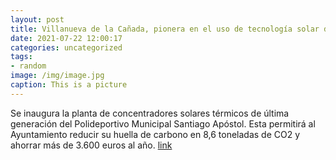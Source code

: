 ```yaml
---
layout: post
title: Villanueva de la Cañada, pionera en el uso de tecnología solar de última generación
date: 2021-07-22 12:00:17
categories: uncategorized
tags:
- random
image: /img/image.jpg
caption: This is a picture
---
```

Se inaugura la planta de concentradores solares térmicos de última generación del Polideportivo Municipal Santiago Apóstol. Esta permitirá al Ayuntamiento reducir su huella de carbono en 8,6 toneladas de CO2 y ahorrar más de 3.600 euros al año.   [link](https://www.ayto-villacanada.es/tu-ayuntamiento/villanueva-de-la-canada-pionera-en-el-uso-de-tecnologia-solar-de-ultima-generacion/)
